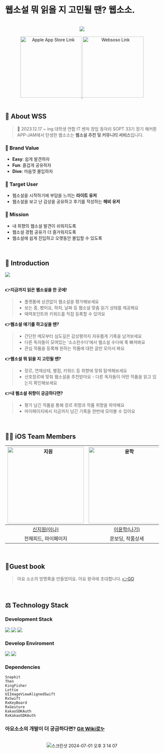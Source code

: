 # 웹소설 뭐 읽을 지 고민될 땐? 웹소소.
<br>
 <div align="center">
<img src="https://github.com/user-attachments/assets/6a77d2c5-2f10-4889-a2e8-5a8838c3bf71">
</br>
<br>

<a href="https://apps.apple.com/kr/app/%EC%9B%B9%EC%86%8C%EC%86%8C-%EC%9B%B9%EC%86%8C%EC%84%A4%EB%8F%84-%EC%86%8C%EC%84%A4%EC%9D%B4%EB%8B%A4/id6738299124" target="_blank">
    <img src="https://github.com/user-attachments/assets/ff532d33-22b8-40a0-bfa0-76375c0742ca" width="200" alt="Apple App Store Link">
</a>

<a href="https://www.websoso.kr" target="_blank">
    <img src="https://github.com/user-attachments/assets/ca18711b-bc6a-4408-b15a-1f9a34d7108a" width="200" alt="Websoso Link">
</a>


 </div>

<br>

## 📓 About WSS
> 📅 2023.12.17 ~ ing
> 대학생 연합 IT 벤처 창업 동아리 SOPT 33기 장기 해커톤 APP-JAM에서 탄생한 웹소소는 **웹소설 추천 및 커뮤니티 서비스**입니다. 

### 💫 Brand Value 
- **Easy**: 쉽게 발견하자
- **Fun**: 즐겁게 공유하자
- **Dive**: 마음껏 몰입하자

### 👥 Target User
- 웹소설을 시작하기에 부담을 느끼는 **라이트 유저**
- 웹소설을 보고 난 감상을 공유하고 후기를 작성하는 **헤비 유저**

### 🔖 Mission
- 내 취향의 웹소설 발견이 쉬워지도록
- 웹소설 경험 공유가 더 즐거워지도록
- 웹소설에 쉽게 진입하고 오랫동안 몰입할 수 있도록

<br>

## 📇 Introduction
<img src="https://github.com/user-attachments/assets/831611bb-6b01-402a-936b-ce3579f842aa">

<br/>
<br/>

**👉지금까지 읽은 웹소설을 한 곳에!**
> - 플랫폼에 상관없이 웹소설을 평가해보세요
> - 보는 중, 봤어요, 하차, 날짜 등 웹소설 맞춤 읽기 상태를 제공해요
> - 매력포인트와 키워드를 직접 등록할 수 있어요

**👉웹소설 얘기를 하고싶을 땐?**
> - 간단한 메모부터 심도깊은 감상평까지 자유롭게 기록을 남겨보세요
> - 다른 독자들이 모여있는 ‘소소한수다’에서 웹소설 수다에 푹 빠져봐요
> - 관심 작품을 등록해 원하는 작품에 대한 글만 모아서 봐요

**👉웹소설 뭐 읽을 지 고민될 땐?**
> - 장르, 연재상태, 별점, 키워드 등 취향에 맞춰 탐색해보세요
> - 선호장르에 맞춰 웹소설을 추천받아요
    - 다른 독자들이 어떤 작품을 읽고 있는지 확인해보세요

**👉내 웹소설 취향이 궁금하다면?**
> - 평가 남긴 작품을 통해 장르 취향과 작품 취향을 파악해요
> - 마이페이지에서 지금까지 남긴 기록을 한번에 모아볼 수 있어요

<br>

## 🧑‍💻 iOS Team Members
|<img width="250px" alt="지원" src="https://github.com/Team-WSS/WSS-iOS/assets/87518742/c902ad7d-4a2a-4964-b3e6-76c4ab5fbdb0">|<img width="250px" alt="윤학" src="https://github.com/Team-WSS/WSS-iOS/assets/87518742/e09c52e1-2876-49c0-9a32-33eb204590ea">|<img width="250px" alt="서연" src="https://github.com/Team-WSS/WSS-iOS/assets/87518742/b2b350b4-cf4a-4469-8e3d-320b4a7fd7fa">|<img width="250px" alt="효원" src="https://github.com/Team-WSS/WSS-iOS/assets/87518742/e46f7d9c-41cb-4fcb-8ba5-52acbd208bb3">|
|:----:|:----:|:----:|:----:|
|[신지원(이나)](https://github.com/ena-isme)|[이윤학(나기)](https://github.com/Naknakk)|[최서연(구리스)](https://github.com/Guryss)|[전효원(하쿠)](https://github.com/hyowon612)|
|전체피드, 마이페이지|온보딩, 작품상세|홈, 탐색, 피드상세|작품피드, 피드작성|

<br>

## 🎈Guest book 
> 아요 소소의 방명록을 만들었어요. 아요 왕국에 초대합니다. [👉GO](https://github.com/Team-WSS/WSS-iOS/issues/14)

<br>

## ⚖️ Technology Stack
### Development Stack

<img src="https://img.shields.io/badge/iOS-000000?style=flat-square&logo=iOS&logoColor=white"/> <img src="https://img.shields.io/badge/Swift-F05138?style=flat-square&logo=Swift&logoColor=white"/> <img src="https://img.shields.io/badge/UIKit-2396F3?style=flat-square&logo=UIKit&logoColor=white"/>

### Develop Enviroment

<img src="https://img.shields.io/badge/iOS-15.0-000000?style=flat-square&logo=iOS&logoColor=white"/> <img src="https://img.shields.io/badge/Xcode-15.1-147EFB?style=flat-square&logo=Xcode&logoColor=white"/> 

### Dependencies
```
Snapkit
Then
KingFisher
Lottie
UIImageViewAlignedSwift
RxSwift
RxKeyBoard
RxGesture
KakaoSDKAuth
RxKakaoSDKAuth
```

### 아요소소의 개발이 더 궁금하다면? [Git Wiki로✨](https://github.com/Team-WSS/WSS-iOS/wiki)
 <div align="center">
</br>
<img alt="스크린샷 2024-07-01 오후 3 14 07" src="https://github.com/Team-WSS/WSS-iOS/assets/103318297/d08ae388-429f-46cc-a507-9cc3d004b33a">
